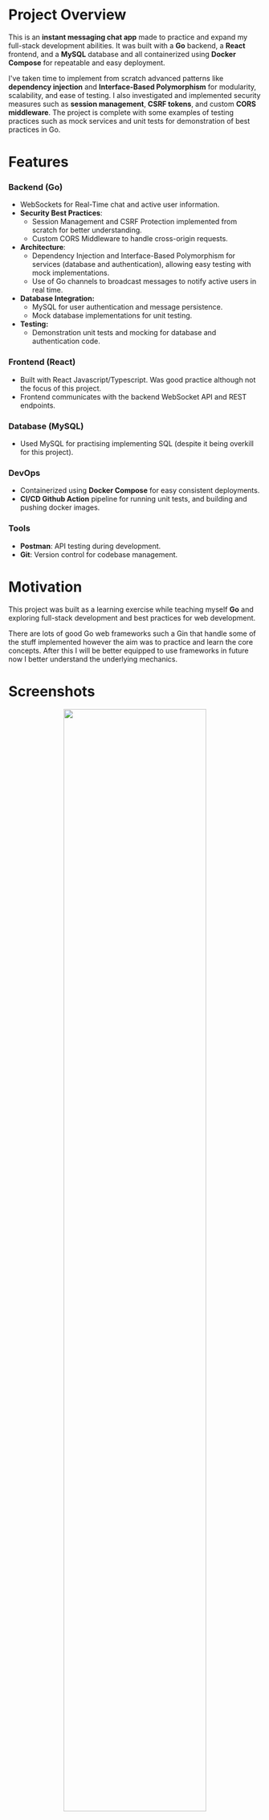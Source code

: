 # Project Overview

This is an **instant messaging chat app** made to practice and expand my full-stack development abilities. It was built with a **Go** backend, a **React** frontend, and a **MySQL** database and all containerized using **Docker Compose** for repeatable and easy deployment.

I've taken time to implement from scratch advanced patterns like **dependency injection** and **Interface-Based Polymorphism** for modularity, scalability, and ease of testing. I also investigated and implemented security measures such as **session management**, **CSRF tokens**, and custom **CORS middleware**. The project is complete with some examples of testing practices such as mock services and unit tests for demonstration of best practices in Go.

# Features

### Backend (Go)

- WebSockets for Real-Time chat and active user information.
- **Security Best Practices**:
  - Session Management and CSRF Protection implemented from scratch for better understanding.
  - Custom CORS Middleware to handle cross-origin requests.
- **Architecture**:
  - Dependency Injection and Interface-Based Polymorphism for services (database and authentication), allowing easy testing with mock implementations.
  - Use of Go channels to broadcast messages to notify active users in real time.
- **Database Integration:**
  - MySQL for user authentication and message persistence.
  - Mock database implementations for unit testing.
- **Testing:**
  - Demonstration unit tests and mocking for database and authentication code.

### Frontend (React)

- Built with React Javascript/Typescript. Was good practice although not the focus of this project.
- Frontend communicates with the backend WebSocket API and REST endpoints.

### Database (MySQL)

- Used MySQL for practising implementing SQL (despite it being overkill for this project).

### DevOps

- Containerized using **Docker Compose** for easy consistent deployments.
- **CI/CD Github Action** pipeline for running unit tests, and building and pushing docker images.

### Tools

- **Postman**: API testing during development.
- **Git**: Version control for codebase management.

# Motivation

This project was built as a learning exercise while teaching myself **Go** and exploring full-stack development and best practices for web development.

There are lots of good Go web frameworks such a Gin that handle some of the stuff implemented however the aim was to practice and learn the core concepts. After this I will be better equipped to use frameworks in future now I better understand the underlying mechanics.

# Screenshots

<p align="center">
  <img src='docs/Screenshot-login.png'  style="width:75%;height:75%;">
</p>
<p align="center">
  <img src='docs/Screenshot-main.png'  style="width:75%;height:75%;">
</p>
<p align="center">
  <img src='docs/Screenshot-logged-out.png' style="width:75%;height:75%;">
  <p align="center"> When a user is logged out they cant connect to the websocket </p> 
</p>

# Project Structure (Less Important Bits Omitted)

```
chat-app/
├── backend/
│   ├── main.go          # Entry point for the Go server
│   ├── auth/            # Authentication logic
│   │   ├── auth.go      # Functions like Register, LoginUser and utilities for password hashing and token generation
│   │   └── auth_test.go # Unit tests for authentication functions
|   |
│   ├── broadcast/       # Handles broadcasting and notification of chat messages and active user updates
│   │   └── broadcast.go
│   ├── db/                 # Database logic and mock implementations
│   │   ├── db.go           # Functions for live MySQL database interactions (e.g., SaveMessage, GetChatHistory)
│   │   ├── db_mock.go      # Mock database implementation for testing
│   │   └── db_mock_test.go # Tests for mock database functions
|   |
│   ├── handlers/        # Request handlers for handling connections and chat history requests
│   │   └── handlers.go
│   ├── middleware/      # Custom CORS middleware to handle cross-origin requests
│   │   └── middleware.go
│   ├── models/          # Defines the data models used in the app
│   │   └── models.go
│   ├── routes/          # API route setup
│   │   └── routes.go
│   ├── services/        # Service initializations
│   │   └── services.go
│   └── utils/           # Utility functions like GetBroadcastChannel and RegisterClient
│       └── utils.go
├── frontend/
│   ├── src/
│   │   ├── App.tsx      # Main React entry point
│   │   └── Chat.tsx     # Chat component
│   │   └── TopBar.tsx   # Topbar component
│   │   ├── ....         # Other frontend bits
├── db/
│   ├── init.sql/        # Database initialisation config
├── docker-compose.yml   # Containerization configuration
└── .env                 # Example environment variables

```

# Explanation of Technical Concepts

## Object-Oriented Programming Principles and Design Patterns in Go

While Go is not a pure Object-Oriented Programming language, it does support features that allow an OOP-like design approach. Go doesn't have classes or class-based inheritance, it also doesn't allow method overloading. Despite this, we can achieve similar results using Go’s pragmatic approach to programming.

### Composition-Based Design:

Instead of classes, we can use **structs** to group data fields and even attach methods to structs achieving something similar to classes. That is, instead of a hierarchical inheritance, the focus is on smaller components that are pieced together and built up. This approach allows more flexibility and reusability.

```go
// User represents a user in the db.
type User struct {
	ID             int
	Username       string
	HashedPassword string
	SessionToken   string
	CSRFToken      string
}
```

## Interface-Based Polymorphism:

Without class inheritance, we can then achieve polymorphism by using **interfaces**. Similar to a structs, an interface instead groups function. This is a contract of how it will behave and any type that implements these methods “satisfies” the interface and can be used interchangeably.

```go
// DBInterface defines a contract that all databases must satisfy
type DBInterface interface {
	SaveMessage(msg models.Message) error
	GetChatHistory() ([]models.Message, error)
	DeleteAllMessages() error
	SaveUser(username, hashedPassword string) error
	GetUserByUsername(username string) (models.User, error)
	UpdateSessionAndCSRF(userID int, sessionToken, csrfToken string) error
	ClearSession(userID int) error
	GetUserBySessionToken(sessionToken string) (models.User, error)
}

// MySQLDB is a wrapper around the actual database connection
type MySQLDB struct {
	db *sql.DB
}

// SaveMessage saves a chat message to the database.
func (m *MySQLDB) SaveMessage(msg models.Message) error { // Method receiver used here. "m" is convention or "db"
	_, err := m.db.Exec(
		"INSERT INTO messages (sender, content, timestamp) VALUES (?, ?, ?)",
		msg.Sender, msg.Content, msg.Timestamp,
	)
	return err
}

```

The `MySQLDB` struct acts as a wrapper around the actual database connection. Because it satisfies the `DBInterface`, we can swap or mock functionality without having to change the mySQL implementation.

### Dependency Injection:

This project demonstrates Dependency Injection (DI) by using it for both the database and the auth service. DI is a design pattern used to achieve Inversion of Control (IoC). (IoC being a design principle where objection creation is separate from the object consuming code.) DI achieves this by receiving dependencies from an external source rather than creating them internally with the object’s code.

Dependency injection coupled with interface-based polymorphism can be really powerful and help improve code’s maintainability, testability, extendable, and flexibility by abstracting dependencies behind an interface and allowing them to be swapped in and out.

```go
// Service struct is a container for the services
type Services struct {
	DB   db.DBInterface
	Auth auth.AuthServiceInterface
}

// ChatHistoryHandler handles GET or DELETE requests for the chat history endpoint.
// Todo: Add paging and offsets
func ChatHistoryHandler(services *services.Services) http.HandlerFunc {
	return func(w http.ResponseWriter, r *http.Request) {
		switch r.Method {
		case http.MethodGet:
			messages, err := services.DB.GetChatHistory()
			if err != nil {
				http.Error(w, "Failed to retrieve chat history", http.StatusInternalServerError)
				return
			}
			w.Header().Set("Content-Type", "application/json")
			json.NewEncoder(w).Encode(messages)

		case http.MethodDelete:
			err := services.DB.DeleteAllMessages()
			if err != nil {
				http.Error(w, "Failed to delete messages", http.StatusInternalServerError)
				return
			}
			w.WriteHeader(http.StatusNoContent)

		default:
			http.Error(w, "Method not allowed", http.StatusMethodNotAllowed)
		}
	}
}
```

See how the `ChatHistoryHandler` takes a reference to the services container and then returns a function that will later use that reference to interact with the database service. The creating of the services was not handled by the `ChatHistoryHandler`.

**Testing:**

The use of Interfaces and DI for the DB and auth service allows them to be easily tested because any dependencies can be easily swapped out and mocked in unit tests. In our project a mock database has be implemented satisfying the `DBInterface` and is swapped in instead of the mySQL implementation in the auth tests.

```go
func setupAuthService() (*auth.AuthService, *db.MockDB) {
	mockDB := db.NewMockDB()
	return auth.NewAuthService(mockDB), mockDB
}
```

This function in the auth tests create a new auth service injected with a mock database for testing purposes.

**Flexibility and Scaleability:**

This is not just possible for tests, but can also allow us to decouple business code from specific database implementations. This gives us flexibility to swap service implementations at a later date. For example, swapping to a different database. This allows scalability by allow services to grow and change without affecting business logic. The approach encourages clean architecture and separation of concerns also.

### **Concurrency in Go**:

This program uses concurrency by making use of Go’s Goroutines, channels, and mutex to handle tasks that can run independently and in parallel. Goroutines are lightweight threads managed by Go's runtime, allowing us to execute multiple tasks at the same time. Channels provide a way for Goroutines to communicate safely, ensuring data consistency and avoiding race conditions. Mutexes (mutual exclusions) ensure safe access to shared resources

For example, the `broadcast.StartBroadcastListener()` Goroutine listens on a shared channel to receive messages and broadcasts them to all connected clients A mutex ensures that the shared `clients` map is accessed safely:

```go
// Example Channel for broadcasting messages
var broadcast = make(chan models.Message)

// Example code from broadcast.go
// Goroutine to listen and handle messages
func StartBroadcastListener() {
	broadcast := utils.GetBroadcastChannel()
	clients, mutex := utils.GetClients()

	for msg := range broadcast {
		messageBytes, _ := json.Marshal(msg)
		mutex.Lock() // Lock the mutex to prevent concurrent writes to the clients map

		for client := range clients {
			select {
			case client.Send <- messageBytes: // Send message to each client
			default:
				utils.DeregisterClient(client) // Remove client if unresponsive
			}
		}
		mutex.Unlock() // Unlock the mutex after processing
	}
}

// Example sending a message to the channel
func BroadcastMessage(msg models.Message) {
    broadcast <- msg // Send the message to the broadcast channel
}

// Example starting the go routine
go broadcast.StartBroadcastListener()
```

Here, `StartBroadcastListener` runs as a Goroutine and continuously listens for messages on the `broadcast` channel. When a message is received, it is sent to all connected WebSocket clients via their respective `Send` channels. This allows the program to handle multiple clients and messages simultaneously without blocking other tasks.

### Websockets:

I first started this project to get more hands on experience with websockets. Initially just for the instant messaging communication. I later expanded this to also communicate active user updates as well.

At the moment Gorilla/websockets is defacto standard library for websockets in Go.

### **Session Authentication and CRFT Tokens**:

As part of this I really enjoyed learning more about session and CSRF tokens, and implement them myself from scratch. While JWT and OAuth are more modern standards, session tokens are still widely used. Understanding how this introduces security vulnerabilities and how CSRF tokens stops these vulnerabilities was particularly interesting to learn.

**Explanation:**

The core idea is that a session token is a way of identifying a user for a given period. This token is given to the user as a cookie when they log in and can be used to identify themselves when they make a request (such as connecting to the chat web socket or accessing their profile).

However this can introduce a vulnerability called CSRF (cross site request forgery). Because cookies are automatically sent with requests, a malicious website could redirect an unexpecting user to make a request without the users knowing.

CSRF tokens protect against this by verifying the origin of the request. By sending a user a CSRF token when they login, also as a cookie, cross-origin site policy only allowed authorised pages to access the CSRF token and attach it as a customer header.

CSRF tokens are not needed everywhere though. If you load the website and have previously logged in and already have a session token, you can be automatically connected to the websocket. However, the browser needs to know the username to connect. So the session-check endpoint allows the browser to check the session token validity and get the username. This endpoint however wont bother checking the CSRF token since its a GET endpoint and not performing any actions on behalf of the user. Generally CSRF tokens are only needed for state-changing operations.

**Downsides:**

- highly distributed systems can put a strain on reading session tokens from databases if a database read is needed to check tokens for every action.
- Improper token handling (e.g. storing session tokens wrong) can cause vulnerabilities.

### Middleware Pattern and CORS:

Because my backend was on a different port to my frontend, I had to add Cross-Origin Resource Sharing headers to my requests. To do this I implemented a Middleware pattern to sit between request and application logic to set up headers needed.

### Unit Tests:

Unit tests have been written for the auth service and the mock database, however I chose not to aim for full code coverage because the focus was on learning and demonstrating abilities.

In Go, it is est practice is to name test files `_test.go` and put them in the same directory as the code they are testing. This is to make it easy to find the tests and supposedly encourages writing tests alongside the code. It is suggested to use separate directories for integration tests.

Within test files is is best practice to name test functions `TestXxx` where `Xxx` describes the test.

Also in Go, you can use `t.Run` to group related test cases in subtests.

### DevOps Skills:

- Utilized Docker Compose for consistent environments and streamlined deployment.
- CI/DC Test and Build Pipeline

# Further Expansion

- Chat paging and offset
- Repository Pattern: I was investigating other patterns such as using a repository pattern. by doing so I could increased testability of my database code and allow easy integration with out databases. However given the size of the program, and a general less is more mindset in Go, I chose to stop at dependency injection.
- WebSocket Scalability
- Rate Limiting and other security measures
- Implement CI/CD pipelines.
- Refactor - some files have been become a bit bloated and could do with a refactor if further functionality were going to be added.

## How to Run

### Prerequisites

- **Docker** installed.

### Steps

1. Clone the repository:

   ```bash
   git clone https://github.com/Peter-SB/Go-Chat-App
   cd chat-app
   ```

2. Start the application using Docker Compose:

   ```bash
   Copy code
   docker-compose up --build
   ```

3. Access the app:
   - Frontend: http://localhost:3000
   - Backend API: http://localhost:8080

## Contact

Please reach out if you have questions, always happy to talk!

- **LinkedIn**: [LinkedIn](https://www.linkedin.com/in/peter-semrau-boughton/)
